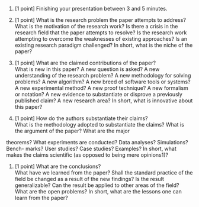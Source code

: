 
1. [1 point] Finishing your presentation between 3 and 5 minutes.

1. [1 point] What is the research problem the paper attempts to address?  
What is the motivation of the research work? Is there a crisis in the research field that the paper
attempts to resolve? Is the research work attempting to overcome the weaknesses of
existing approaches? Is an existing research paradigm challenged? In short, what is
the niche of the paper?

1. [1 point] What are the claimed contributions of the paper?  
What is new in this paper?
A new question is asked? A new understanding of the research problem? A new
methodology for solving problems? A new algorithm? A new breed of software tools or
systems? A new experimental method? A new proof technique? A new formalism or
notation? A new evidence to substantiate or disprove a previously published claim?
A new research area? In short, what is innovative about this paper?

1. [1 point] How do the authors substantiate their claims?  
What is the methodology adopted
to substantiate the claims? What is the argument of the paper? What are the major

theorems? What experiments are conducted? Data analyses? Simulations? Bench-
marks? User studies? Case studies? Examples? In short, what makes the claims
scientific (as opposed to being mere opinions1)?

1. [1 point] What are the conclusions?  
What have we learned from the paper? Shall the
standard practice of the field be changed as a result of the new findings? Is the result
generalizable? Can the result be applied to other areas of the field? What are the open
problems? In short, what are the lessons one can learn from the paper?
